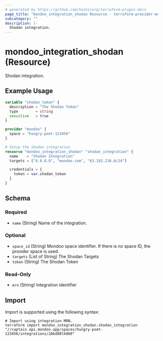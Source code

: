 ```yaml
---
# generated by https://github.com/hashicorp/terraform-plugin-docs
page_title: "mondoo_integration_shodan Resource - terraform-provider-mondoo"
subcategory: ""
description: |-
  Shodan integration.
---
```


# mondoo_integration_shodan (Resource)

Shodan integration.

## Example Usage

```terraform
variable "shodan_token" {
  description = "The Shodan Token"
  type        = string
  sensitive   = true
}

provider "mondoo" {
  space = "hungry-poet-123456"
}

# Setup the Shodan integration
resource "mondoo_integration_shodan" "shodan_integration" {
  name    = "Shodan Integration"
  targets = ["8.8.8.8", "mondoo.com", "63.192.236.0/24"]

  credentials = {
    token = var.shodan_token
  }
}
```

<!-- schema generated by tfplugindocs -->
## Schema

### Required

- `name` (String) Name of the integration.

### Optional

- `space_id` (String) Mondoo space identifier. If there is no space ID, the provider space is used.
- `targets` (List of String) The Shodan Targets
- `token` (String) The Shodan Token

### Read-Only

- `mrn` (String) Integration identifier

## Import

Import is supported using the following syntax:

```shell
# Import using integration MRN.
terraform import mondoo_integration_shodan.shodan_integration "//captain.api.mondoo.app/spaces/hungry-poet-123456/integrations/2Abd08lk860"
```
